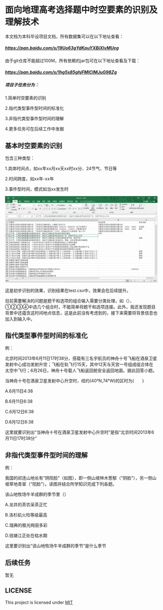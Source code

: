 # 面向地理高考选择题中时空要素的识别及理解技术
本文档为本科毕设项目文档，所有数据集可以在以下地址查看：

##### https://pan.baidu.com/s/19Uo63gYdKpuYXBiXlvMUeg

由于git仓库不能超过100M，所有依赖的jar包可在以下地址查看及下载：

##### https://pan.baidu.com/s/1hg5s85ghjFMlCIMJuG98Zg

##### 项目子任务分为：

1.简单时空要素的识别

2.指代类型事件型时间的标准化

3.非指代类型事件型时间的理解

4.更多任务可在后续工作中发掘

## 基本时空要素的识别

包含三种类型：

1.具体时间点，如xx年xx月xx天xx时xx分、24节气、节日等

2.时间跨度，如xx年-xx年

3.事件型时间，模式如当xx发生时

![](https://github.com/161220012/Recognition-and-understanding-of-space-time-elements/blob/master/test%E6%88%AA%E5%9B%BE.png)

这是初步识别的效果，识别结果在test.csv中，效果会在后续提升。

目前需要解决的问题是题干和选项的组合输入需要分类处理，如（）、①②③④中选几个组合时，不能简单将题干和选项连接。此外，我还发现题目背景中还蕴含这时间地点信息，这是此前没有考虑到的，接下来需要将背景信息也加入到输入中。

## 指代类型事件型时间的标准化

例：

北京时间2013年6月11日17时38分，搭载有三名宇航员的神舟十号飞船在酒泉卫星发射中心成功发射升空；飞船在轨飞行15天，其中12天与天宫一号组成组合体在太空中飞行；6月26日，神舟十号载人飞船返回舱安全返回地面。据此回答小题。

当神舟十号在酒泉卫星发射中心升空时，纽约(40°N,74°W)的区时为(　　)

A.6月11日4∶38　

B.6月11日6∶38

C.6月12日6∶38 

D.6月12日8∶38

这里就要识别出“当神舟十号在酒泉卫星发射中心升空时”是指“北京时间2013年6月11日17时38分“

## 非指代类型事件型时间的理解

例：

我国的祁连山地长有“阴阳脸”（如图），即一侧山坡林木葱郁（“阴脸”），另一侧山坡草地青翠（“阳脸”）。读图并结合所学知识完成下列各题。

该山地牧场牛羊成群的季节里（）

A.龙井的茶农采茶正忙

B.洛杉矶火险等级最高

C.瑞典的极光绚丽多彩

D.钱塘江正处在枯水期

这里要识别出“该山地牧场牛羊成群的季节“是什么季节

## 后续任务

暂无

## LICENSE

This project is licensed under [MIT](http://opensource.org/licenses/MIT)

